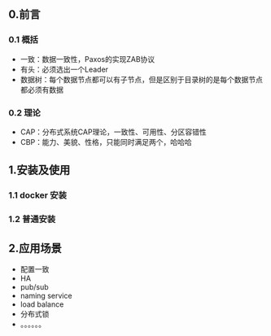 ## 0.前言

### 0.1 概括

- 一致：数据一致性，Paxos的实现ZAB协议
- 有头：必须选出一个Leader
- 数据树：每个数据节点都可以有子节点，但是区别于目录树的是每个数据节点都必须有数据

### 0.2 理论

- CAP：分布式系统CAP理论，一致性、可用性、分区容错性
- CBP：能力、美貌、性格，只能同时满足两个，哈哈哈

## 1.安装及使用

### 1.1 docker 安装

### 1.2 普通安装



## 2.应用场景

- 配置一致
- HA
- pub/sub
- naming service
- load balance
- 分布式锁
- 。。。。。。

